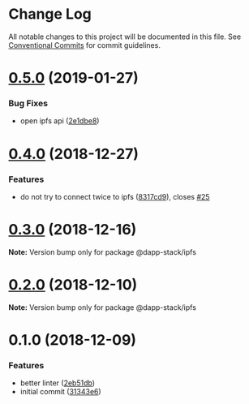# Change Log

All notable changes to this project will be documented in this file.
See [Conventional Commits](https://conventionalcommits.org) for commit guidelines.

# [0.5.0](https://github.com/Dapp-Stack/Dapp-Stack/compare/v0.4.2...v0.5.0) (2019-01-27)


### Bug Fixes

* open ipfs api ([2e1dbe8](https://github.com/Dapp-Stack/Dapp-Stack/commit/2e1dbe8))





# [0.4.0](https://github.com/Dapp-Stack/Dapp-Stack/compare/v0.3.0...v0.4.0) (2018-12-27)


### Features

* do not try to connect twice to ipfs ([8317cd9](https://github.com/Dapp-Stack/Dapp-Stack/commit/8317cd9)), closes [#25](https://github.com/Dapp-Stack/Dapp-Stack/issues/25)





# [0.3.0](https://github.com/Dapp-Stack/Dapp-Stack/compare/v0.2.2...v0.3.0) (2018-12-16)

**Note:** Version bump only for package @dapp-stack/ipfs





# [0.2.0](https://github.com/Dapp-Stack/Dapp-Stack/compare/v0.1.6...v0.2.0) (2018-12-10)

**Note:** Version bump only for package @dapp-stack/ipfs





# 0.1.0 (2018-12-09)


### Features

* better linter ([2eb51db](https://github.com/Dapp-Stack/Dapp-Stack/commit/2eb51db))
* initial commit ([31343e6](https://github.com/Dapp-Stack/Dapp-Stack/commit/31343e6))
